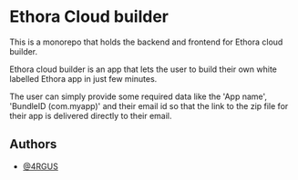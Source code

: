 
# Ethora Cloud builder

This is a monorepo that holds the backend and frontend for Ethora cloud builder.

Ethora cloud builder is an app that lets the user to build their own white labelled Ethora app in just few minutes.

The user can simply provide some required data like the 'App name', 'BundleID (com.myapp)' and their email id so that the link to the zip file for their app is delivered directly to their email.


## Authors

- [@4RGUS](https://github.com/4RGUS)